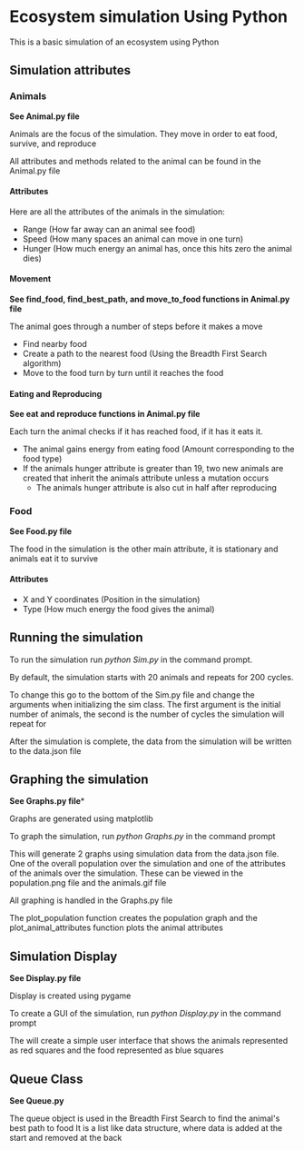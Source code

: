 # Ecosystem simulation Using Python

This is a basic simulation of an ecosystem using Python

## Simulation attributes

### Animals
**See Animal.py file**

Animals are the focus of the simulation. They move in order to eat food, survive, and reproduce

All attributes and methods related to the animal can be found in the Animal.py file

#### Attributes
Here are all the attributes of the animals in the simulation:
- Range (How far away can an animal see food)
- Speed (How many spaces an animal can move in one turn)
- Hunger (How much energy an animal has, once this hits zero the animal dies)

#### Movement
**See find_food, find_best_path, and move_to_food functions in Animal.py file**

The animal goes through a number of steps before it makes a move

- Find nearby food
- Create a path to the nearest food (Using the Breadth First Search algorithm)
- Move to the food turn by turn until it reaches the food

#### Eating and Reproducing
**See eat and reproduce functions in Animal.py file**

Each turn the animal checks if it has reached food, if it has it eats it.
- The animal gains energy from eating food (Amount corresponding to the food type)
- If the animals hunger attribute is greater than 19, two new animals are created that inherit the animals attribute unless a mutation occurs
  - The animals hunger attribute is also cut in half after reproducing

### Food
**See Food.py file**

The food in the simulation is the other main attribute, it is stationary and animals eat it to survive

#### Attributes
- X and Y coordinates (Position in the simulation)
- Type (How much energy the food gives the animal)

## Running the simulation
To run the simulation run *python Sim.py* in the command prompt.

By default, the simulation starts with 20 animals and repeats for 200 cycles.

To change this go to the bottom of the Sim.py file and change the arguments when initializing the sim class. The first argument is the initial number of animals, the second is the number of cycles the simulation will repeat for

After the simulation is complete, the data from the simulation will be written to the data.json file

## Graphing the simulation
**See Graphs.py file***

Graphs are generated using matplotlib

To graph the simulation, run *python Graphs.py* in the command prompt

This will generate 2 graphs using simulation data from the data.json file. One of the overall population over the simulation and one of the attributes of the animals over the simulation. These can be viewed in the population.png file and the animals.gif file

All graphing is handled in the Graphs.py file

The plot_population function creates the population graph and the plot_animal_attributes function plots the animal attributes

## Simulation Display
**See Display.py file**

Display is created using pygame

To create a GUI of the simulation, run *python Display.py* in the command prompt

The will create a simple user interface that shows the animals represented as red squares and the food represented as blue squares  

## Queue Class
**See Queue.py**

The queue object is used in the Breadth First Search to find the animal's best path to food
It is a list like data structure, where data is added at the start and removed at the back
